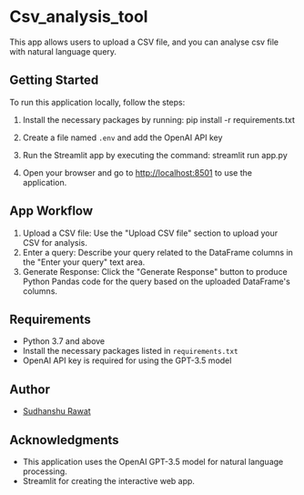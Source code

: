 # Csv_analysis_tool
This  app allows users to upload a CSV file, and you can analyse csv file with natural language query.
## Getting Started

To run this application locally, follow the steps:

1. Install the necessary packages by running:
   pip install -r requirements.txt
2. Create a file named `.env` and add the OpenAI API key

3. Run the Streamlit app by executing the command:
   streamlit run app.py

4. Open your browser and go to [http://localhost:8501](http://localhost:8501) to use the application.

## App Workflow

1. Upload a CSV file: Use the "Upload CSV file" section to upload your CSV for analysis.
2. Enter a query: Describe your query related to the DataFrame columns in the "Enter your query" text area.
3. Generate Response: Click the "Generate Response" button to produce Python Pandas code for the query based on the uploaded DataFrame's columns.

## Requirements

- Python 3.7 and above
- Install the necessary packages listed in `requirements.txt`
- OpenAI API key is required for using the GPT-3.5 model

## Author

- [Sudhanshu Rawat](https://github.com/anshudhanshu)

## Acknowledgments

- This application uses the OpenAI GPT-3.5 model for natural language processing.
- Streamlit for creating the interactive web app.



